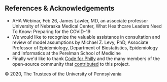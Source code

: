 ## References & Acknowledgements

* AHA Webinar, Feb 26, James Lawler, MD, an associate professor University of Nebraska Medical Center, What Healthcare Leaders Need To Know: Preparing for the COVID-19
* We would like to recognize the valuable assistance in consultation and review of model assumptions by Michael Z. Levy, PhD, Associate Professor of Epidemiology, Department of Biostatistics, Epidemiology and Informatics at the Perelman School of Medicine
* Finally we'd like to thank [Code for Philly](https://codeforphilly.org/) and the many members of the open-source community that [contributed](https://github.com/CodeForPhilly/chime/graphs/contributors) to this project.

© 2020, The Trustees of the University of Pennsylvania
